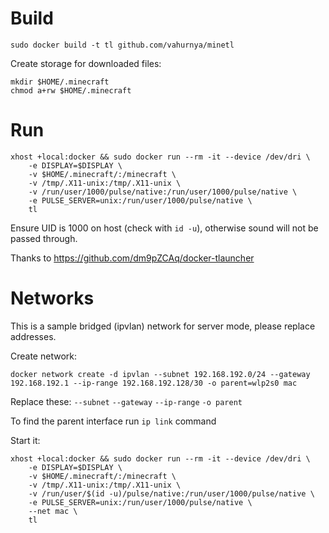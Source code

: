 # Build
`sudo docker build -t tl github.com/vahurnya/minetl`

Create storage for downloaded files:
```
mkdir $HOME/.minecraft
chmod a+rw $HOME/.minecraft
```

# Run
```
xhost +local:docker && sudo docker run --rm -it --device /dev/dri \
    -e DISPLAY=$DISPLAY \
    -v $HOME/.minecraft/:/minecraft \
    -v /tmp/.X11-unix:/tmp/.X11-unix \
    -v /run/user/1000/pulse/native:/run/user/1000/pulse/native \
    -e PULSE_SERVER=unix:/run/user/1000/pulse/native \
    tl
```
Ensure UID is 1000 on host (check with `id -u`), otherwise sound will not be passed through. 

Thanks to https://github.com/dm9pZCAq/docker-tlauncher

# Networks
This is a sample bridged (ipvlan) network for server mode, please replace addresses.

Create network:
```
docker network create -d ipvlan --subnet 192.168.192.0/24 --gateway 192.168.192.1 --ip-range 192.168.192.128/30 -o parent=wlp2s0 mac
```
Replace these: `--subnet` `--gateway` `--ip-range` `-o parent`

To find the parent interface run `ip link` command

Start it:
```
xhost +local:docker && sudo docker run --rm -it --device /dev/dri \
    -e DISPLAY=$DISPLAY \
    -v $HOME/.minecraft/:/minecraft \
    -v /tmp/.X11-unix:/tmp/.X11-unix \
    -v /run/user/$(id -u)/pulse/native:/run/user/1000/pulse/native \
    -e PULSE_SERVER=unix:/run/user/1000/pulse/native \
    --net mac \
    tl
```
